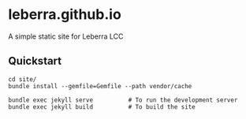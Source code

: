# leberra.github.io

A simple static site for Leberra LCC

## Quickstart

```
cd site/
bundle install --gemfile=Gemfile --path vendor/cache

bundle exec jekyll serve          # To run the development server
bundle exec jekyll build          # To build the site
```
